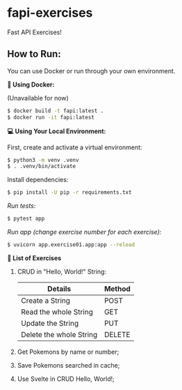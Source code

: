 # fapi-exercises
Fast API Exercises!

## How to Run:
You can use Docker or run through your own environment.

**🐋 Using Docker:**

(Unavailable for now)
```sh
$ docker build -t fapi:latest .
$ docker run -it fapi:latest
```

**💻 Using Your Local Environment:**

First, create and activate a virtual environment:
```sh
$ python3 -m venv .venv
$ . .venv/bin/activate
```
Install dependencies:
```sh
$ pip install -U pip -r requirements.txt
```
*Run tests:*
```sh
$ pytest app
```
*Run app (change exercise number for each exercise):*
```sh
$ uvicorn app.exercise01.app:app --reload
```


**🚀 List of Exercises**
 1. CRUD in "Hello, World!" String:

    | Details                 | Method |
    | ----------------------- | ------ |
    | Create a String         | POST   |
    | Read the whole String   | GET    |
    | Update the String       | PUT    |
    | Delete the whole String | DELETE |
 
 2. Get Pokemons by name or number;
 3. Save Pokemons searched in cache;
 4. Use Svelte in CRUD Hello, World!;
  
